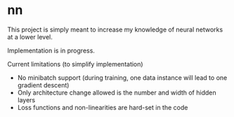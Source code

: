 # nn

This project is simply meant to increase my knowledge of neural networks at a lower level.

Implementation is in progress.

Current limitations (to simplify implementation)
 - No minibatch support (during training, one data instance will lead to one gradient descent)
 - Only architecture change allowed is the number and width of hidden layers
 - Loss functions and non-linearities are hard-set in the code
